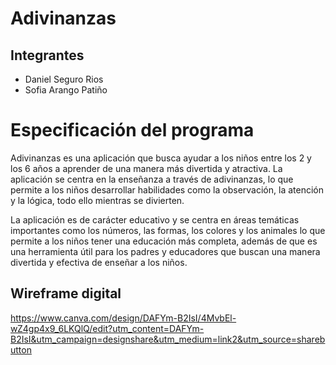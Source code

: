 # **Adivinanzas**

## **Integrantes**
* Daniel Seguro Rios
* Sofia Arango Patiño
# **Especificación del programa**
Adivinanzas es una aplicación que busca ayudar a los niños entre los 2 y los 6 años a aprender de una manera más divertida y atractiva. La aplicación se centra en la enseñanza a través de adivinanzas, lo que permite a los niños desarrollar habilidades como la observación, la atención y la lógica, todo ello mientras se divierten.

La aplicación es de carácter educativo y se centra en áreas temáticas importantes como los números, las formas, los colores y los animales lo que permite a los niños tener una educación más completa, además de que es una herramienta útil para los padres y educadores que buscan una manera divertida y efectiva de enseñar a los niños.

## **Wireframe digital**

https://www.canva.com/design/DAFYm-B2IsI/4MvbEl-wZ4gp4x9_6LKQlQ/edit?utm_content=DAFYm-B2IsI&utm_campaign=designshare&utm_medium=link2&utm_source=sharebutton
